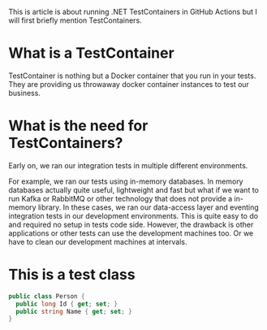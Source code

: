 
This is article is about running .NET TestContainers in GitHub Actions but I will first briefly mention TestContainers.

# What is a TestContainer

TestContainer is nothing but a Docker container that you run in your tests. They are providing us throwaway docker container instances to test our business.

# What is the need for TestContainers?

Early on, we ran our integration tests in multiple different environments.

For example, we ran our tests using in-memory databases.
In memory databases actually quite useful, lightweight and fast but what if we want to run Kafka or RabbitMQ or other technology 
that does not provide a in-memory library. In these cases, we ran our data-access layer and eventing integration tests in our development environments.
This is quite easy to do and required no setup in tests code side. However, the drawback is other applications or other tests can use the development
machines too. Or we have to clean our development machines at intervals.

# This is a test class

``` cs
public class Person {
  public long Id { get; set; }
  public string Name { get; set; }
}
```
